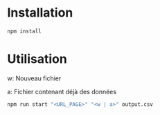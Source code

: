 # Installation
```bash
npm install
```
# Utilisation
w: Nouveau fichier

a: Fichier contenant déjà des données
```bash
npm run start "<URL_PAGE>" "<w | a>" output.csv
```